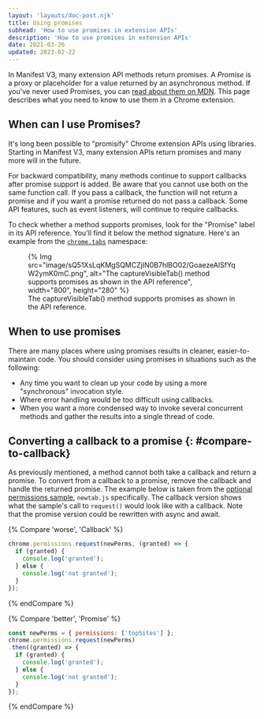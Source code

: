 ```yaml
---
layout: 'layouts/doc-post.njk'
title: Using promises
subhead: 'How to use promises in extension APIs'
description: 'How to use promises in extension APIs'
date: 2021-03-26
updated: 2023-02-22
---
```


In Manifest V3, many extension API methods return promises. A *Promise* is a proxy or placeholder for a value returned by an asynchronous method. If you've never used Promises, you can [read about them on MDN](https://developer.mozilla.org/docs/Web/JavaScript/Guide/Using_promises). This page describes what you need to know to use them in a Chrome extension.

## When can I use Promises?

It's long been possible to "promisify" Chrome extension APIs using libraries. Starting in Manifest V3, many extension APIs return promises and many more will in the future.

For backward compatibility, many methods continue to support callbacks after promise support is added. Be aware that you cannot use both on the same function call. If you pass a callback, the function will not return a promise and if you want a promise returned do not pass a callback. Some API features, such as event listeners, will continue to require callbacks.

To check whether a method supports promises, look for the "Promise" label in its API reference. You'll find it below the method signature. Here's an example from the [`chrome.tabs`](/docs/extensions/reference/tabs/#methods) namespace:

<figure>
{% Img src="image/sQ51XsLqKMgSQMCZjIN0B7hlBO02/GoaezeAlSfYqW2ymK0mC.png", alt="The captureVisibleTab&lpar;) method supports promises as shown in the API reference", width="800", height="280" %}
<figcaption>The captureVisibleTab&lpar;) method supports promises as shown in the API reference.</figcaption>
</figure>

## When to use promises

There are many places where using promises results in cleaner, easier-to-maintain code. You
should consider using promises in situations such as the following:

* Any time you want to clean up your code by using a more "synchronous" invocation style.
* Where error handling would be too difficult using callbacks.
* When you want a more condensed way to invoke several concurrent methods and gather the results into a single thread of code.

## Converting a callback to a promise {: #compare-to-callback}

As previously mentioned, a method cannot both take a callback and return a promise. To convert from a callback to a promise, remove the callback and handle the returned promise. The example below is taken from the [optional permissions sample](https://github.com/GoogleChrome/chrome-extensions-samples/tree/main/functional-samples/sample.optional_permissions), `newtab.js` specifically. The callback version shows what the sample's call to `request()` would look like with a callback. Note that the promise version could be rewritten with async and await.

{% Compare 'worse', 'Callback' %}

```js
chrome.permissions.request(newPerms, (granted) => {
  if (granted) {
    console.log('granted');
  } else {
    console.log('not granted');
  }
});
```
{% endCompare %}

{% Compare 'better', 'Promise' %}
```js
const newPerms = { permissions: ['topSites'] };
chrome.permissions.request(newPerms)
.then((granted) => {
  if (granted) {
    console.log('granted');
  } else {
    console.log('not granted');
  }
});

```
{% endCompare %}
